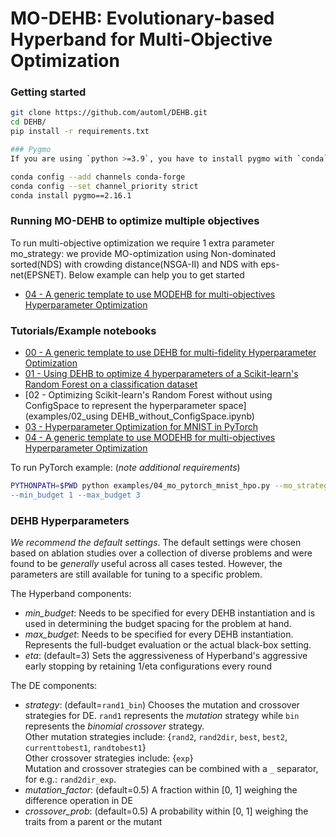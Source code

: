 # MO-DEHB: Evolutionary-based Hyperband for Multi-Objective Optimization

### Getting started
```bash
git clone https://github.com/automl/DEHB.git
cd DEHB/
pip install -r requirements.txt

### Pygmo
If you are using `python >=3.9`, you have to install pygmo with `conda`, because it is currently not on pypi. 

conda config --add channels conda-forge
conda config --set channel_priority strict
conda install pygmo==2.16.1
```
### Running MO-DEHB to optimize multiple objectives
To run multi-objective optimization we require 1 extra parameter mo_strategy: we provide MO-optimization 
using Non-dominated sorted(NDS) with crowding distance(NSGA-II) and NDS with eps-net(EPSNET). 
Below example can help you to get started
* [04 - A generic template to use MODEHB for multi-objectives Hyperparameter Optimization](examples/04_mo_pytorch_mnist_hpo.py)

### Tutorials/Example notebooks

* [00 - A generic template to use DEHB for multi-fidelity Hyperparameter Optimization](examples/00_interfacing_DEHB.ipynb)
* [01 - Using DEHB to optimize 4 hyperparameters of a Scikit-learn's Random Forest on a classification dataset](examples/01_Optimizing_RandomForest_using_DEHB.ipynb)
* [02 - Optimizing Scikit-learn's Random Forest without using ConfigSpace to represent the hyperparameter space](examples/02_using DEHB_without_ConfigSpace.ipynb)
* [03 - Hyperparameter Optimization for MNIST in PyTorch](examples/03_pytorch_mnist_hpo.py)
* [04 - A generic template to use MODEHB for multi-objectives Hyperparameter Optimization](examples/04_mo_pytorch_mnist_hpo.py)


To run PyTorch example: (*note additional requirements*) 
```bash
PYTHONPATH=$PWD python examples/04_mo_pytorch_mnist_hpo.py --mo_strategy="NSGA-II --runtime=3600 \
--min_budget 1 --max_budget 3 

```


### DEHB Hyperparameters

*We recommend the default settings*.
The default settings were chosen based on ablation studies over a collection of diverse problems 
and were found to be *generally* useful across all cases tested. 
However, the parameters are still available for tuning to a specific problem.

The Hyperband components:
* *min\_budget*: Needs to be specified for every DEHB instantiation and is used in determining 
the budget spacing for the problem at hand.
* *max\_budget*: Needs to be specified for every DEHB instantiation. Represents the full-budget 
evaluation or the actual black-box setting.
* *eta*: (default=3) Sets the aggressiveness of Hyperband's aggressive early stopping by retaining
1/eta configurations every round
  
The DE components:
* *strategy*: (default=`rand1_bin`) Chooses the mutation and crossover strategies for DE. `rand1` 
represents the *mutation* strategy while `bin` represents the *binomial crossover* strategy. \
  Other mutation strategies include: {`rand2`, `rand2dir`, `best`, `best2`, `currenttobest1`, `randtobest1`}\
  Other crossover strategies include: {`exp`}\
  Mutation and crossover strategies can be combined with a `_` separator, for e.g.: `rand2dir_exp`.
* *mutation_factor*: (default=0.5) A fraction within [0, 1] weighing the difference operation in DE
* *crossover_prob*: (default=0.5) A probability within [0, 1] weighing the traits from a parent or the mutant



